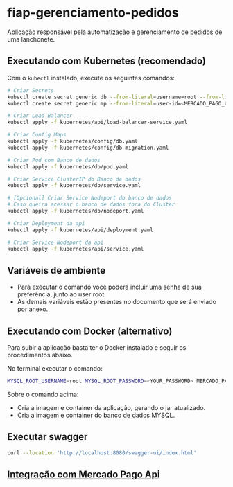 # fiap-gerenciamento-pedidos

Aplicação responsável pela automatização e gerenciamento de pedidos de uma lanchonete.

## Executando com Kubernetes (recomendado)

Com o `kubectl` instalado, execute os seguintes comandos:

```bash
# Criar Secrets
kubectl create secret generic db --from-literal=username=root --from-literal=password=<YOUR_PASSWORD>
kubectl create secret generic mp --from-literal=user-id=<MERCADO_PAGO_USER_ID> --from-literal=external-id=<MERCADO_PAGO_EXTERNAL_ID> --from-literal=token=<MERCADO_PAGO_TOKEN> --from-literal=webhook-url=<MERCADO_PAGO_WEBHOOK_URL>

# Criar Load Balancer
kubectl apply -f kubernetes/api/load-balancer-service.yaml

# Criar Config Maps
kubectl apply -f kubernetes/config/db.yaml
kubectl apply -f kubernetes/config/db-migration.yaml

# Criar Pod com Banco de dados
kubectl apply -f kubernetes/db/pod.yaml

# Criar Service ClusterIP do Banco de dados
kubectl apply -f kubernetes/db/service.yaml

# [Opcional] Criar Service Nodeport do banco de dados
# Caso queira acessar o banco de dados fora do Cluster
kubectl apply -f kubernetes/db/nodeport.yaml

# Criar Deployment da api
kubectl apply -f kubernetes/api/deployment.yaml

# Criar Service Nodeport da api
kubectl apply -f kubernetes/api/service.yaml
```

## Variáveis de ambiente

- Para executar o comando você poderá incluir uma senha de sua preferência, junto ao user root.
- As demais variáveis estão presentes no documento que será enviado por anexo.

## Executando com Docker (alternativo)
Para subir a aplicação basta ter o Docker instalado e seguir os procedimentos abaixo.

No terminal executar o comando:
```sh
MYSQL_ROOT_USERNAME=root MYSQL_ROOT_PASSWORD=<YOUR_PASSWORD> MERCADO_PAGO_USER_ID=<MERCADO_PAGO_USER_ID> MERCADO_PAGO_EXTERNAL_ID=<MERCADO_PAGO_EXTERNAL_ID> MERCADO_PAGO_TOKEN=<MERCADO_PAGO_TOKEN> MERCADO_PAGO_WEBHOOK_URL=<MERCADO_PAGO_WEBHOOK_URL> docker-compose up --build
```

Sobre o comando acima:
- Cria a imagem e container da aplicação, gerando o jar atualizado.
- Cria a imagem e container do banco de dados MYSQL.

## Executar swagger
```sh
curl --location 'http://localhost:8080/swagger-ui/index.html'
```

## [Integração com Mercado Pago Api](README-MERCADOPAGO.md)
